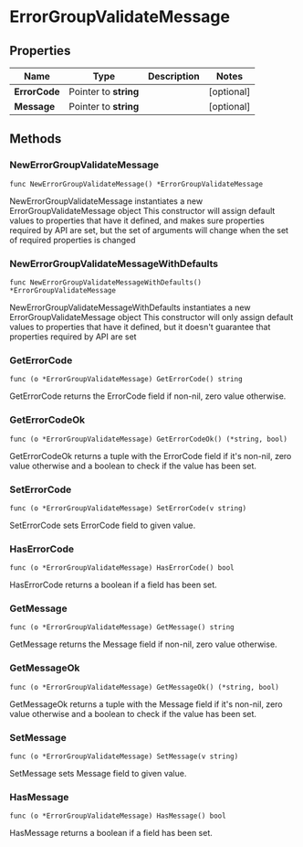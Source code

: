 # ErrorGroupValidateMessage

## Properties

|Name | Type | Description | Notes|
|------------ | ------------- | ------------- | -------------|
|**ErrorCode** | Pointer to **string** |  | [optional] |
|**Message** | Pointer to **string** |  | [optional] |

## Methods

### NewErrorGroupValidateMessage

`func NewErrorGroupValidateMessage() *ErrorGroupValidateMessage`

NewErrorGroupValidateMessage instantiates a new ErrorGroupValidateMessage object
This constructor will assign default values to properties that have it defined,
and makes sure properties required by API are set, but the set of arguments
will change when the set of required properties is changed

### NewErrorGroupValidateMessageWithDefaults

`func NewErrorGroupValidateMessageWithDefaults() *ErrorGroupValidateMessage`

NewErrorGroupValidateMessageWithDefaults instantiates a new ErrorGroupValidateMessage object
This constructor will only assign default values to properties that have it defined,
but it doesn't guarantee that properties required by API are set

### GetErrorCode

`func (o *ErrorGroupValidateMessage) GetErrorCode() string`

GetErrorCode returns the ErrorCode field if non-nil, zero value otherwise.

### GetErrorCodeOk

`func (o *ErrorGroupValidateMessage) GetErrorCodeOk() (*string, bool)`

GetErrorCodeOk returns a tuple with the ErrorCode field if it's non-nil, zero value otherwise
and a boolean to check if the value has been set.

### SetErrorCode

`func (o *ErrorGroupValidateMessage) SetErrorCode(v string)`

SetErrorCode sets ErrorCode field to given value.

### HasErrorCode

`func (o *ErrorGroupValidateMessage) HasErrorCode() bool`

HasErrorCode returns a boolean if a field has been set.

### GetMessage

`func (o *ErrorGroupValidateMessage) GetMessage() string`

GetMessage returns the Message field if non-nil, zero value otherwise.

### GetMessageOk

`func (o *ErrorGroupValidateMessage) GetMessageOk() (*string, bool)`

GetMessageOk returns a tuple with the Message field if it's non-nil, zero value otherwise
and a boolean to check if the value has been set.

### SetMessage

`func (o *ErrorGroupValidateMessage) SetMessage(v string)`

SetMessage sets Message field to given value.

### HasMessage

`func (o *ErrorGroupValidateMessage) HasMessage() bool`

HasMessage returns a boolean if a field has been set.


